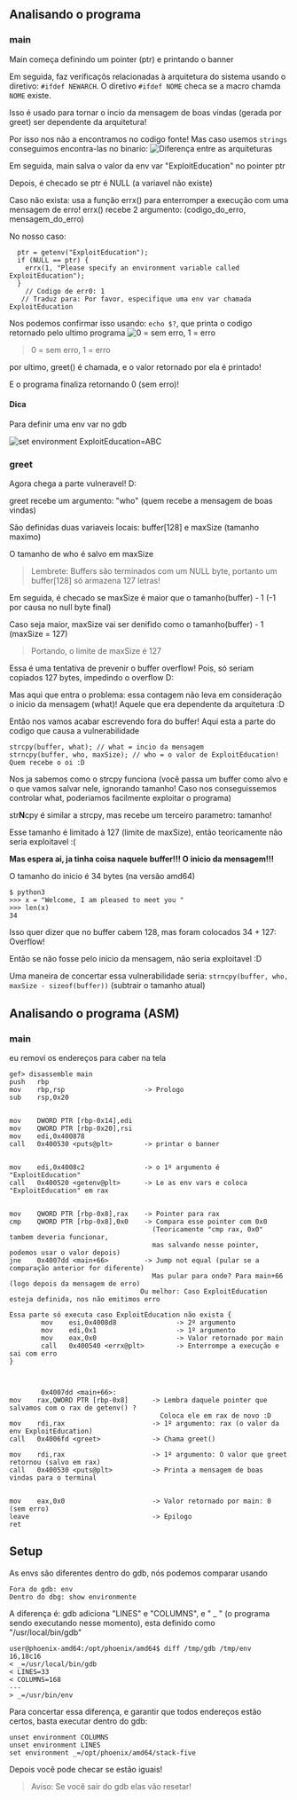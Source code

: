 ## Analisando o programa
### main
Main começa definindo um pointer (ptr) e printando o banner

Em seguida, faz verificaçõs relacionadas à arquitetura do sistema usando o diretivo:
`#ifdef NEWARCH`. O diretivo `#ifdef NOME` checa se a macro chamda `NOME` existe.

Isso é usado para tornar o incio da mensagem de boas vindas (gerada por greet) ser dependente da arquitetura!

Por isso nos não a encontramos no codigo fonte! Mas caso usemos `strings` conseguimos encontra-las no binario:
![Diferença entre as arquiteturas](https://raw.githubusercontent.com/0xturazzi/Writeups/master/ExploitEducation-Phoenix-PT-BR-%20%F0%9F%87%A7%F0%9F%87%B7/img/stack%20six/Messages_ARCH.png)

Em seguida, main salva o valor da env var "ExploitEducation" no pointer ptr

Depois, é checado se ptr é NULL (a variavel não existe)

Caso não exista: usa a função errx() para enterromper a execução com uma mensagem de erro! errx() recebe 2 argumento: (codigo_do_erro, mensagem_do_erro)

No nosso caso:
```
  ptr = getenv("ExploitEducation");
  if (NULL == ptr) {
    errx(1, "Please specify an environment variable called ExploitEducation");
  }
    // Codigo de err0: 1
   // Traduz para: Por favor, especifique uma env var chamada ExploitEducation
```
Nos podemos confirmar isso usando: `echo $?`, que printa o codigo retornado pelo ultimo programa
![0 = sem erro, 1 = erro](https://raw.githubusercontent.com/0xturazzi/Writeups/master/ExploitEducation-Phoenix-PT-BR-%20%F0%9F%87%A7%F0%9F%87%B7/img/stack%20six/Exit_Codes_errx.png)

> 0 = sem erro, 1 = erro

por ultimo, greet() é chamada, e o valor retornado por ela é printado!

E o programa finaliza retornando 0 (sem erro)!

#### Dica
Para definir uma env var no gdb

![set environment ExploitEducation=ABC](https://raw.githubusercontent.com/0xturazzi/Writeups/master/ExploitEducation-Phoenix-PT-BR-%20%F0%9F%87%A7%F0%9F%87%B7/img/stack%20six/Exit_Codes_gdb.png)

### greet
Agora chega a parte vulneravel! D:

greet recebe um argumento: "who" (quem recebe a mensagem de boas vindas)

São definidas duas variaveis locais: buffer[128] e maxSize (tamanho maximo)

O tamanho de who é salvo em maxSize

> Lembrete: Buffers são terminados com um NULL byte, portanto um buffer[128] só armazena 127 letras!

Em seguida, é checado se maxSize é maior que o tamanho(buffer) - 1 (-1 por causa no null byte final)

Caso seja maior, maxSize vai ser denifido como o tamanho(buffer) - 1 (maxSize = 127)

> Portando, o limite de maxSize é 127

Essa é uma tentativa de prevenir o buffer overflow! Pois, só seriam copiados 127 bytes, impedindo o overflow D:

Mas aqui que entra o problema: essa contagem não leva em consideração o inicio da mensagem (what)! Aquele que era dependente da arquitetura :D

Então nos vamos acabar escrevendo fora do buffer! Aqui esta a parte do codigo que causa a vulnerabilidade
```
strcpy(buffer, what); // what = incio da mensagem
strncpy(buffer, who, maxSize); // who = o valor de ExploitEducation! Quem recebe o oi :D
```
Nos ja sabemos como o strcpy funciona (você passa um buffer como alvo e o que vamos salvar nele, ignorando tamanho! Caso nos conseguissemos controlar what, poderiamos facilmente exploitar o programa)

str**N**cpy é similar a strcpy, mas recebe um terceiro parametro: tamanho!

Esse tamanho é limitado à 127 (limite de maxSize), então teoricamente não seria exploitavel :(

**Mas espera ai, ja tinha coisa naquele buffer!!! O inicio da mensagem!!!**

O tamanho do inicio é 34 bytes (na versão amd64)
```
$ python3
>>> x = "Welcome, I am pleased to meet you "
>>> len(x)
34
```

Isso quer dizer que no buffer cabem 128, mas foram colocados 34 + 127: Overflow!

Então se não fosse pelo inicio da mensagem, não seria exploitavel :D

Uma maneira de concertar essa vulnerabilidade seria: `strncpy(buffer, who, maxSize - sizeof(buffer))` (subtrair o tamanho atual)

## Analisando o programa (ASM)
### main
eu removi os endereços para caber na tela
```
gef> disassemble main
push   rbp
mov    rbp,rsp                    -> Prologo
sub    rsp,0x20


mov    DWORD PTR [rbp-0x14],edi
mov    QWORD PTR [rbp-0x20],rsi
mov    edi,0x400878
call   0x400530 <puts@plt>        -> printar o banner


mov    edi,0x4008c2               -> o 1º argumento é "ExploitEducation"
call   0x400520 <getenv@plt>      -> Le as env vars e coloca "ExploitEducation" em rax


mov    QWORD PTR [rbp-0x8],rax    -> Pointer para rax
cmp    QWORD PTR [rbp-0x8],0x0    -> Compara esse pointer com 0x0 
                                    (Teoricamente "cmp rax, 0x0" tambem deveria funcionar,
                                    mas salvando nesse pointer, podemos usar o valor depois)
jne    0x4007dd <main+66>         -> Jump not equal (pular se a comparação anterior for diferente)
                                    Mas pular para onde? Para main+66 (logo depois da mensagem de erro)
                                 Ou melhor: Caso ExploitEducation esteja definida, nos não emitimos erro

Essa parte só executa caso ExploitEducation não exista {
        mov    esi,0x4008d8               -> 2º argumento
        mov    edi,0x1                    -> 1º argumento
        mov    eax,0x0                    -> Valor retornado por main
        call   0x400540 <errx@plt>        -> Enterrompe a execução e sai com erro
}



        0x4007dd <main+66>:
mov    rax,QWORD PTR [rbp-0x8]      -> Lembra daquele pointer que salvamos com o rax de getenv() ? 
                                      Coloca ele em rax de novo :D
mov    rdi,rax                      -> 1º argumento: rax (o valor da env ExploitEducation)
call   0x4006fd <greet>             -> Chama greet()
   
mov    rdi,rax                      -> 1º argumento: O valor que greet retornou (salvo em rax)
call   0x400530 <puts@plt>          -> Printa a mensagem de boas vindas para o terminal
   
   
mov    eax,0x0                      -> Valor retornado por main: 0 (sem erro)
leave                               -> Epilogo
ret    
```


## Setup
As envs são diferentes dentro do gdb, nós podemos comparar usando 

```
Fora do gdb: env
Dentro do dbg: show environmente
```

A diferença é: gdb adiciona "LINES" e "COLUMNS", e " _ " (o programa sendo executando nesse momento), esta definido como "/usr/local/bin/gdb"
```
user@phoenix-amd64:/opt/phoenix/amd64$ diff /tmp/gdb /tmp/env
16,18c16
< _=/usr/local/bin/gdb
< LINES=33
< COLUMNS=168
---
> _=/usr/bin/env
```
Para concertar essa diferença, e garantir que todos endereços estão certos, basta executar dentro do gdb:
```
unset environment COLUMNS
unset environment LINES
set environment _=/opt/phoenix/amd64/stack-five
```
Depois você pode checar se estão iguais!

> Aviso: Se você sair do gdb elas vão resetar!
